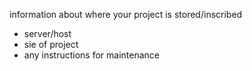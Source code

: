 information about where your project is stored/inscribed
- server/host
- sie of project
- any instructions for maintenance
